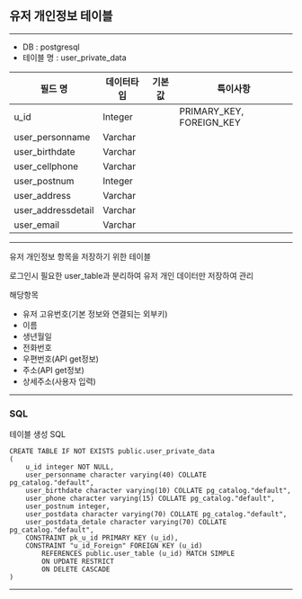 유저 개인정보 테이블
---

---
- DB : postgresql
- 테이블 명 : user_private_data


| 필드 명               | 데이터타입   | 기본값   | 특이사항                     |
|--------------------|---------|-------|--------------------------|
| u_id               | Integer |       | PRIMARY_KEY, FOREIGN_KEY |
| user_personname    | Varchar |       |                          |
| user_birthdate     | Varchar |       |                          |
| user_cellphone     | Varchar |       |                          |
| user_postnum       | Integer |       |                          |
| user_address       | Varchar |       |                          |
| user_addressdetail | Varchar |       |                          |
| user_email         | Varchar |       |                          |



-------

유저 개인정보 항목을 저장하기 위한 테이블

로그인시 필요한 user_table과 분리하여 유저 개인 데이터만 저장하여 관리

해당항목
 
 - 유저 고유번호(기본 정보와 연결되는 외부키)
 - 이름
 - 생년월일
 - 전화번호
 - 우편번호(API get정보)
 - 주소(API get정보)
 - 상세주소(사용자 입력)

-----

### SQL

테이블 생성 SQL
```postgresql
CREATE TABLE IF NOT EXISTS public.user_private_data
(
    u_id integer NOT NULL,
    user_personname character varying(40) COLLATE pg_catalog."default",
    user_birthdate character varying(10) COLLATE pg_catalog."default",
    user_phone character varying(15) COLLATE pg_catalog."default",
    user_postnum integer,
    user_postdata character varying(70) COLLATE pg_catalog."default",
    user_postdata_detale character varying(70) COLLATE pg_catalog."default",
    CONSTRAINT pk_u_id PRIMARY KEY (u_id),
    CONSTRAINT "u_id_Foreign" FOREIGN KEY (u_id)
        REFERENCES public.user_table (u_id) MATCH SIMPLE
        ON UPDATE RESTRICT
        ON DELETE CASCADE
)
```


-------------------




